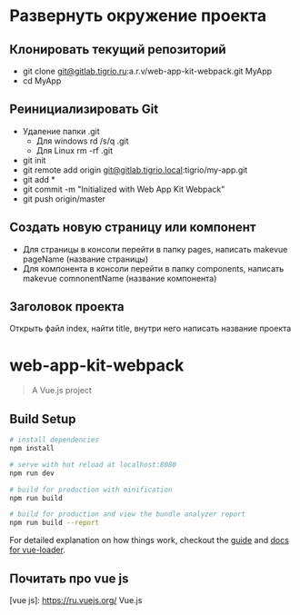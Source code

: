# Развернуть окружение проекта
## Клонировать текущий репозиторий
* git clone git@gitlab.tigrio.ru:a.r.v/web-app-kit-webpack.git MyApp
* cd MyApp

## Реинициализировать Git
* Удаление папки .git
    * Для windows rd /s/q .git
    * Для Linux rm -rf .git
* git init
* git remote add origin git@gitlab.tigrio.local:tigrio/my-app.git
* git add *
* git commit -m "Initialized with Web App Kit Webpack"
* git push origin/master


## Cоздать новую страницу или компонент
* Для страницы в консоли перейти в папку pages, написать makevue pageName (название страницы)
* Для компонента в консоли перейти в папку components, написать makevue comnonentName (название компонента)

## Заголовок проекта
Открыть файл index, найти title, внутри него написать название проекта

# web-app-kit-webpack

> A Vue.js project

## Build Setup

``` bash
# install dependencies
npm install

# serve with hot reload at localhost:8080
npm run dev

# build for production with minification
npm run build

# build for production and view the bundle analyzer report
npm run build --report
```

For detailed explanation on how things work, checkout the [guide](http://vuejs-templates.github.io/webpack/) and [docs for vue-loader](http://vuejs.github.io/vue-loader).

## Почитать про vue js
[vue js]: https://ru.vuejs.org/ Vue.js